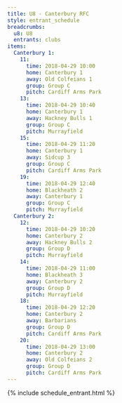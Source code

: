 ```yaml
---
title: U8 - Canterbury RFC
style: entrant_schedule
breadcrumbs:
  u8: U8
  entrants: clubs
items:
  Canterbury 1:
    11:
      time: 2018-04-29 10:00
      home: Canterbury 1
      away: Old Colfeians 1
      group: Group C
      pitch: Cardiff Arms Park
    13:
      time: 2018-04-29 10:40
      home: Canterbury 1
      away: Hackney Bulls 1
      group: Group C
      pitch: Murrayfield
    15:
      time: 2018-04-29 11:20
      home: Canterbury 1
      away: Sidcup 3
      group: Group C
      pitch: Cardiff Arms Park
    19:
      time: 2018-04-29 12:40
      home: Blackheath 2
      away: Canterbury 1
      group: Group C
      pitch: Murrayfield
  Canterbury 2:
    12:
      time: 2018-04-29 10:20
      home: Canterbury 2
      away: Hackney Bulls 2
      group: Group D
      pitch: Murrayfield
    14:
      time: 2018-04-29 11:00
      home: Blackheath 3
      away: Canterbury 2
      group: Group D
      pitch: Murrayfield
    18:
      time: 2018-04-29 12:20
      home: Canterbury 2
      away: Barbarians
      group: Group D
      pitch: Cardiff Arms Park
    20:
      time: 2018-04-29 13:00
      home: Canterbury 2
      away: Old Colfeians 2
      group: Group D
      pitch: Cardiff Arms Park
---
```


{% include schedule_entrant.html %}
